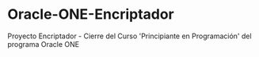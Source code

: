 # Oracle-ONE-Encriptador
Proyecto Encriptador - Cierre del Curso 'Principiante en Programación' del programa Oracle ONE
